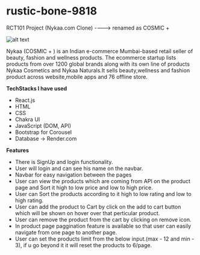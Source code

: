 # rustic-bone-9818
RCT101 Project (Nykaa.com Clone)  ---->  renamed as COSMIC + 

![alt text](https://masai-course.s3.ap-south-1.amazonaws.com/editor/uploads/2022-12-14/LOGO_Cosmetic%2B_677836.png)



Nykaa (COSMIC + ) is an Indian e-commerce Mumbai-based retail seller of beauty, fashion and wellness products. The ecommerce startup lists products from over 1200 global brands along with its own line of products Nykaa Cosmetics and Nykaa Naturals.It sells beauty,wellness and fashion product across website,mobile apps and 76 offline store.



**TechStacks I have used**
* React.js
* HTML
* CSS
* Chakra UI 
* JavaScript (DOM, API)
* Bootstrap for Corousel
* Database -> Render.com



**Features**

* There is SignUp and login functionality.
* User will login and can see his name on the navbar.
* Navbar for easy navigation between the pages
* User can view the products which are coming from API on the product page and Sort it high to low price and low to high price.
* User can Sort the products according to it high to low rating and low to high rating.
* User can add the product to Cart by click on the add to cart button which will be shown on hover over that perticular product.
* User can remove the product from the cart by clicking on remove icon.
* In product page paggination feature is available so that user can easily navigate from one page to another page.
* User can set the products limit from the below input.(max - 12 and min - 3), if u go beyond it it will reset the products to 6/page.
